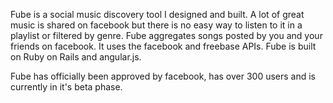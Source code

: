 Fube is a social music discovery tool I designed and built. A lot of great music is shared on facebook but there is no easy way to listen to it in a playlist or filtered by genre. Fube aggregates songs posted by you and your friends on facebook. It uses the facebook and freebase APIs. Fube is built on Ruby on Rails and angular.js.

Fube has officially been approved by facebook, has over 300 users and is currently in it's beta phase.
